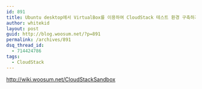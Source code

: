 ```yaml
---
id: 891
title: Ubuntu desktop에서 VirtualBox를 이용하여 CloudStack 테스트 환경 구축하기
author: whitekid
layout: post
guid: http://blog.woosum.net/?p=891
permalink: /archives/891
dsq_thread_id:
  - 714424786
tags:
  - CloudStack
---
```

http://wiki.woosum.net/CloudStackSandbox